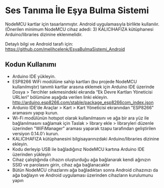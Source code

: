 # Ses Tanıma İle Eşya Bulma Sistemi

NodeMCU kartlar için tasarlanmıştır. Android uygulamasıyla birlikte kullanılır. (Önerilen minimum NodeMCU cihaz adedi: 3)
KALICIHAFIZA kütüphanesi Arduino/libraries dizinine eklenmelidir.

Detaylı bilgi ve Android tarafı için: https://github.com/melihcelenk/EsyaBulmaSistemi_Android

## Kodun Kullanımı

- Arduino IDE yükleyin.
- ESP8266	WiFi	modülüne sahip kartları (bu projede NodeMCU kullanılmıştır) tanımlı kartlar arasına eklemek için Arduino IDE üzerinde
Dosya	>	Tercihler sekmesindeki	ekranda	“Ek	Devre	Kartları Yöneticisi	URLleri”	bölümüne	aşağıda	verilen	linki	ekleyin.
http://arduino.esp8266.com/stable/package_esp8266com_index.json
- Ardunio	IDE’de	Araçlar	>	Kart >	Kart	Yöneticisi	ekranından	"ESP8266" aramasını yapıp kurun.
- Wi-Fi modülünün hotspot olarak kullanılmasını ve ağa bir ara yüz ile bağlanılmasını sağlamak için 
Taslak >	library ekle > libraryleri	düzenle üzerinden "WiFiManager" araması yaparak tzapu tarafından geliştirilen versiyon 0.14.0'ı kurun.
- KALICIHAFIZA kütüphanesini bilgisayarınızdaki Arduino/libraries dizinine ekleyin.
- Kodu derleyip USB ile bağladığınız NodeMCU kartına Arduino IDE üzerinden yükleyin
- Cihaz çalıştığında cihazın oluşturduğu ağa bağlanarak kendi ağınızın SSID ve parolasını girin, cihaz ağa bağlanacaktır
- Bütün NodeMCU cihazlarını ağa bağladıktan sonra Android cihazınızı da ağa bağlayın ve Android uygulaması üzerinden cihazların kurulumunu yapın


